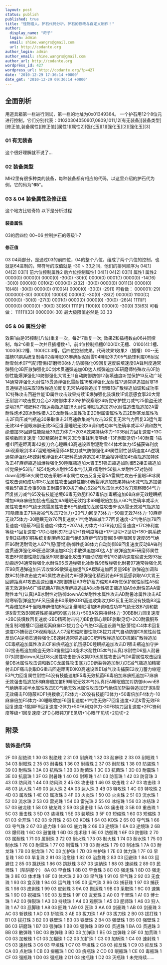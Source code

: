 ```yaml
---
layout: post
status: publish
published: true
title: "怪物猎人，护石代码分析，护石的修改与自定义制作！"
author:
  display_name: "莳子"
  login: admin
  email: shine.wangrs@gmail.com
  url: http://codante.org
author_login: admin
author_email: shine.wangrs@gmail.com
author_url: http://codante.org
wordpress_id: 427
wordpress_url: http://codante.org/?p=427
date: '2010-12-29 17:36:14 +0800'
date_gmt: '2010-12-29 09:36:14 +0800'
---
```


## 全面剖析

用道具箱第一栏进行测试，第一栏的地址为0x01349364。
一个护石用12个8位元进行控制，它们分别代表：01020304050607,0809,1011,12[有无装备][装备类型][修正值,装备属性][修正值][属性1][属性2][强化玉][1][强化玉][2][强化玉][3]

### 01 有无装备

这个很好理解就不说了...

### 02 装备类型

MH2里有很多种类的装备，每种装备都有相应的代码，以这里介绍的护石代为例，它的码为"**65**"。

### 03 & 04 装备属性及修正值

这个地方比较奇特
以下是分析过程

#### 装备属性

03的后四位 00~06 控制护石的等级1-7

#### 修正值

03 04两部分，是通过03的前四位，04的整个八位，组成了两个六位的控制，也就是64进制的，带符号的取值就是 -30 ~ 33之间，他们的排列顺序为 04[1] 04[2] 03[1]
前六位控制属性2
后六位控制属性1
04[1]       04[2]         03[1]        属性1      属性2
0000(0)    0000(0)    0000(0)    -30(0)    -30(0)
0000(0)    0001(1)    0000(0)    -14(16)    -30(0)
0000(0)    0010(2)    0000(0)    2(32)    -30(0)
0000(0)    0011(3)    0000(0)    18(48)    -30(0)
0000(0)    0100(4)    0000(0)    -30(0)    -29(1)  可看做：   000001(-29) 000000(-30)
0000(0)    1000(8)    0000(0)    -30(0)    -28(2)
0000(0)    1100(C)    0000(0)    -30(0)    -27(3)
0001(1)    0000(0)    0000(0)    -30(0)    -26(4)
1111(F)    0000(0)    0000(0)    -30(0)    30(60)
1111(F)    1100(0)    0000(0)    -30(0)    33(63)  可看做：  111111(33) 000000(-30)
最大极限值必然是 33 33

### 05 & 06 属性分析

效果1由是05控制(八位)重复一次，每2^7重复一次;
效果2和插槽数由06共同控制，每2^6重复一次并且插槽数+1，前4位控制插槽0100(0):无槽、0100(4):1槽、1000(8):2槽、1100(C):3槽，后四位控制效果。代码效果1效果2（插槽）00--无插槽01胴系统复制毒02毒睡眠03麻痹耐泥耐雪04睡眠体力05气绝锋利度06耐泥耐雪剑术07气配(警惕)研磨师08体力防御强化09回复速度装填速度0A锋利度通常弹强化0B匠散弹强化0C剑术贯通弹追加0D达人榴弹追加0E研磨师特殊攻击0F防御性能爆弹强化10防御强化大胃王11自动防御防御12装填速度听觉保护13反动广域14通常弹强化火耐性15贯通弹强化雷耐性16散弹强化龙耐性17通常弹追加耐寒18贯通弹追加采取19散弹追加反复无常1A榴弹追加千里眼1B扩散弹追加调和成功率1C特殊攻击回避性能1D属性攻击效果持续1E爆弹强化装填数1F饥饿感食事20大胃王耐震21攻击拔刀会心22防御体术23守护观察眼24听觉守护拔刀减气25偷盗无效逆境26广域肥料27搬运毒瓶追加28火耐性睡眠瓶追加29水耐性追击瓶追加2A雷耐性炮术2B冰耐性猎人2C龙耐性火属性攻击2D耐属雷属性攻击2E耐寒龙属性攻击2F风压减气瓶追30采取重击31高速收集减气攻击32反复无常气力回复33运气毒无效34千里眼麻醉无效35回复量睡眠无效36调和成功率气绝确率减半37调和数气绝倍加38回避性能隐蔽39底力体力+203A效果持续体力-103B耐力回复速度+13C装填数回复速度-13D精密射击利刃3E食事锋利度等级+13F剥取见切+140耐震-1插槽41回避距离毒42拔刀会心睡眠43高速设置耐泥耐雪44体术体力45捕获锋利度46观察眼剑术47溜短缩研磨师48拔刀减气防御强化49属性耐性装填速度4A逆境通常弹强化4B速射散弹强化4C肥料贯通弹追加4D抗菌榴弹增加4E毒瓶追加特殊攻击4F麻痹瓶追加爆弹强化50睡眠瓶追加大胃王51强击瓶追加防御52接击瓶追加听觉保护53笛广域54炮术火耐性55本气(认真)雷耐性56猎人龙耐性57对防御down耐寒58火属性攻击采取59水属性攻击反复无常5A雷属性攻击千里眼5B冰属性攻击调和成功率5C龙属性攻击回避性能5D断裂弹追加效果持续5E减气瓶追加装填数5F痛击食事60重击耐震61KO拔刀会心62减气攻击体术63收刀观察眼64气力回复拔刀减气65没有技能逆境66毒无效肥料67毒倍加毒瓶追加68麻痹无效睡眠瓶增加69麻痹倍加接击瓶追加6A睡眠无效炮术6B睡眠倍加猎人6C气绝确率减半火属性攻击6D气绝无效雷属性攻击6E气绝倍加龙属性攻击6F泥&雪无效减气瓶追加70隐蔽重击71挑拨减气攻击72体力+20气力回复73体力+50毒无效74体力-10麻痹无效75体力-30睡眠无效76回复速度+1气绝确率减半77回复速度+2气绝倍加78回复速度-1隐蔽79回复速度-2体力+207A利刃体力-107B钝刀回复速度+17C锋利度等级+1回复速度-17D心眼利刃7E见切+1锋利度等级+17F见切+2见切+180-胴系统复制2插槽81胴系统复制麻痹82毒气绝83麻痹气配(警惕)84睡眠回复速度85气绝匠86耐泥耐雪达人87气配(警惕)防御性能88体力自动防御89回复速度反动8A锋利度贯通弹强化8B匠通常弹追加8C剑术散弹追加8D达人扩散弹追加8E研磨师属性攻击8F防御性能饥饿感90防御强化攻击91自动防御守护92装填速度偷盗无效93反动搬运94通常弹强化水耐性95贯通弹强化冰耐性96散弹强化耐暑97通常弹强化风压98贯通弹追加告诉收集99散弹追加运气9A榴弹追加回复量9B扩散弹追加调和数9C特殊攻击底力9D属性攻击耐力9E爆弹强化精密射击9F饥饿感剥取A0大胃王回避距离A1攻击高速设置A2防御捕获A3守护蓄力缩短A4听觉保护属性耐性A5偷盗无效速射A6广域抗菌A7搬运麻痹瓶追加A8火耐性强击瓶追加A9水耐性笛AA雷耐性本气(认真)AB冰耐性对防御downAC龙耐性水属性攻击AD耐暑冰属性攻击AE耐寒斩裂弹追加AF风压痛击B0采取KOB1高速收集收刀B2反复无常没有技能B3运气毒倍加B4千里眼麻痹倍加B5回复量睡眠增加B6调和成功率气绝无效B7调和数泥&雪无效B8回避性能挑衅B9底力体力+50BA效果持续体力-30BB耐力回复速度+2BC装填数回复速度-2BD精密射击钝刀BE食事心眼BF剥取见切+2C0耐震胴系统复制3插槽C1回避距离麻痹C2拔刀会心气绝C3高速设置气配(警惕)C4体术回复速度C5捕获匠C6观察眼达人C7溜短缩防御性能C8拔刀减气自动防御C9属性耐性反动CA逆境贯通弹强化CB速射通常弹追加CC肥料散弹追加CD抗菌扩散弹追加CE毒瓶追加属性攻击CF麻痹瓶追加饥饿感D0睡眠瓶追加攻击D1强击瓶追加守护D2接击瓶追加偷盗无效D3笛搬运D4炮术水耐性D5本气(认真)冰耐性D6猎人耐暑D7对防御down风压D8火属性攻击告诉收集D9水属性攻击运气DA雷属性攻击回复量DB冰属性攻击调和数DC龙属性攻击底力DD断裂弹追加耐力DE减气瓶追加精密射击DF痛击剥取DG重击回避距离E0KO高速设置E1减气攻击捕获E2收刀蓄力缩短E3气力回复属性耐性E4没有技能速射E5毒无效抗菌E6毒倍加麻痹瓶追加E7麻痹无效强击瓶追加E8麻痹倍加笛E9睡眠无效本气(认真)EA睡眠倍加对防御downEB气绝确率减半水属性攻击EC气绝无效冰属性攻击ED气绝倍加斩裂弹追加EF泥&雪无效痛击F0隐蔽KOF1挑拨收刀F2体力+20没有技能F3体力+50毒倍加F4体力-10麻痹倍加F5体力-30睡眠增加F6回复速度+1气绝无效F7回复速度+2泥&雪无效F8回复速度-1挑衅F9回复速度-2体力+50FA利刃体力-30FB钝刀回复速度+2FC锋利度等级+1回复速度-2FD心眼钝刀FE见切+1心眼FF见切+2见切+2

## 附录

### 装饰品代码

2F 03 耐绝珠 1
30 03 制绝珠 2
31 03 耐痹珠 1
32 03 耐痹珠 2
33 03 耐眠珠 1
34 03 耐眠珠 2
35 03 耐毒珠 1
36 03 耐毒珠 2
37 03 耐防珠 1
38 03 防盗珠 1
39 03 耐粘珠 1
3A 03 抗粘珠 1
3B 03 耐菌珠 1
3C 03 抗菌珠 1
3D 03 耐震珠 1
3E 03 抗震珠 1
3F 03 耐暑珠 1
40 03 耐寒珠 1
41 03 防音珠 1
42 03 防音珠 3
43 03 防风珠 1
44 03 防风珠 2
45 03 攻击珠 1
46 03 攻击珠 2
47 03 攻击珠 3
48 03 达人珠 1
49 03 达人珠 2
4A 03 达人珠 3
4B 03 特攻珠 1
4C 03 特攻珠 2
4D 03 属攻珠 1
4E 03 属攻珠 3
4F 03 火炎珠 1
50 03 火炎珠 2
51 03 流水珠 1
52 03 流水珠 2
53 03 雷光珠 1
54 03 雷光珠 2
55 03 冰结珠 1
56 03 冰结珠 2
57 03 破龙珠 1
58 03 破龙珠 2
59 03 痛击珠 1
5A 03 痛击珠 3
5B 03 重击珠 1
5C 03 重击珠 3
5D 03 装填珠 1
5E 03 装填珠 3
5F 03 短缩珠 1
60 03 短缩珠 3
61 03 全开珠 1
62 03 全开珠 2
63 03 KO珠 1
64 03 KO珠 2
65 03 夺气珠 1
66 03 夺气珠 2
67 03 底力珠 1
68 03 底力珠 2
69 03 逆境珠 1
6A 03 逆境珠 2
6B 03 爆师珠 1
6C 03 鼓笛珠 1
6D 03 炮术珠 1
6E 03 防御珠 1
6F 03 防御珠 2
70 03 属耐珠 1
71 03 属耐珠 3
72 03 耐火珠 1
73 03 制火珠 1
74 03 耐水珠 1
75 03 制水珠 1
76 03 耐雷珠 1
77 03 制雷珠 1
78 03 耐冰珠 1
79 03 制冰珠 1
7A 03 耐龙珠 1
7B 03 制龙珠 1
7C 03 加护珠 1
7D 03 神护珠 1
7E 03 体力珠 1
7F 03 早复珠 1
80 03 早复珠 2
81 03 治愈珠 1
82 03 治愈珠 2
83 03 回避珠 1
84 03 回避住 2
85 03 跳跃珠 1
86 03 跳跃珠 3
87 03 速纳珠 1
88 03 速纳珠 2
89 03 民师珠 1（陷阱那个）
8A 03 早食珠 1
8B 03 早食珠 3
8C 03 强走珠 1
8D 03 强走珠 3
8E 03 体术珠 1
8F 03 体术珠 2
90 03 早气珠 1
91 03 早气珠 2
92 03 无食珠 1
93 03 食汉珠 1
94 03 运气珠 1
95 03 运气珠 3
96 03 捕获珠 1
97 03 捕获珠 1
98 03 皮剥珠 1
99 03 皮剥珠 3
9A 03 搬运珠 1
9B 03 采取珠 1
9C 03 速集珠 1
9D 03 祝福珠 1
9E 03 友爱珠 1
9F 03 友爱珠 2
A0 03 千里珠 1
A1 03 博士珠 1
A2 03 弹裂珠 1
A3 03 持续珠 1
A4 03 观察珠 1
A5 03 肥师珠 1
A6 03 狩人珠 1
A7 03 忍脚珠 1
A8 03 匠珠 1
A9 03 匠珠 3
AA 03 剑豪珠 1
AB 03 剑豪珠 3
AC 03 斩铁珠 1
AD 03 斩铁珠 3
AE 03 拔刀珠 1
AF 03 拔刀珠 2
B0 03 拔打珠 1
B1 03 拔打珠 3
B2 03 铁壁珠 1
B3 03 铁壁珠 2
B4 03 强壁珠 1
B5 03 强壁珠 2
B6 03 研磨珠 1
B7 03 强弹珠 1
B8 03 强弹珠 3
B9 03 贯通珠 1
BA 03 贯通珠 3
BB 03 散弹珠 1
BC 03 散弹珠 3
BD 03 加弹珠 1
BE 03 加弹珠 2
BF 03 加贯珠 1
C0 03 加散珠 1
C1 03 加榴珠 1
C2 03 加扩珠 1
C3 03 加斩珠 1
C4 03 速射珠 1
C5 03 速射珠 3
C6 03 早填珠 1
C7 03 早填珠 2
C8 03 抑反珠 1
C9 03 抑反珠 3
CA 03 点射珠 1
CB 03 痹瓶珠 1
CC 03 痹瓶珠 2
CD 03 眠瓶珠 1
CE 03 毒瓶珠 1
CF 03 强瓶珠 1
D0 03 强瓶珠 2
D1 03 接瓶珠 1
D2 03 灭瓶珠 1
未完持续......